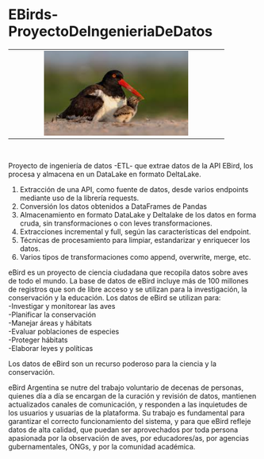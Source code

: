 # EBirds-ProyectoDeIngenieriaDeDatos 

<table>
<tr>
<td width="70%">
<div align="center">
<a ref="https://github.com/LedaRojo/LedaRojo-EBirds-Proyecto-IngenieriaDeDatos" target="_blank"><img src="https://github.com/LedaRojo/LedaRojo-EBirds-Proyecto-IngenieriaDeDatos/blob/main/Bird.png"></a>
                                                                                      
</td>  
</table>                                                                                 
</div>
<br>


</strong>Proyecto de ingeniería de datos -ETL- que extrae datos de la API EBird, los procesa y almacena en un DataLake en formato DeltaLake.</strong>

1. Extracción de una API, como fuente de datos, desde varios endpoints mediante uso de la librería requests.
2. Conversión los datos obtenidos a DataFrames de Pandas 
3. Almacenamiento en formato DataLake y Deltalake de los datos en forma cruda, sin transformaciones o con leves transformaciones.
4. Extracciones incremental y full, según las características del endpoint.
5. Técnicas de procesamiento para limpiar, estandarizar y enriquecer  los datos. 
6. Varios tipos de transformaciones como append, overwrite, merge, etc.

eBird es un proyecto de ciencia ciudadana que recopila datos sobre aves de todo el mundo. La base de datos de eBird incluye más de 100 millones de registros que son de libre acceso y se utilizan para la investigación, la conservación y la educación.
Los datos de eBird se utilizan para:
\
-Investigar y monitorear las aves\
-Planificar la conservación\
-Manejar áreas y hábitats\
-Evaluar poblaciones de especies\
-Proteger hábitats\
-Elaborar leyes y políticas

Los datos de eBird son un recurso poderoso para la ciencia y la conservación.

eBird Argentina se nutre del trabajo voluntario de decenas de personas, quienes día a día se encargan de la curación y revisión de datos, mantienen actualizados canales de comunicación, y responden a las inquietudes de los usuarios y usuarias de la plataforma. Su trabajo es fundamental para garantizar el correcto funcionamiento del sistema, y para que eBird refleje datos de alta calidad, que puedan ser aprovechados por toda persona apasionada por la observación de aves, por educadores/as, por agencias gubernamentales, ONGs, y por la comunidad académica.
